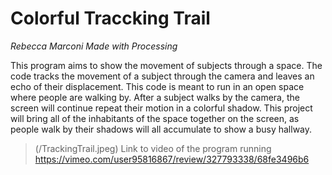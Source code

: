 # Colorful Traccking Trail 
_Rebecca Marconi_
_Made with Processing_


This program aims to show the movement of subjects through a space. The code tracks the movement of a subject through the camera and leaves an echo of their displacement. This code is meant to run in an open space where people are walking by. After a subject walks by the camera, the screen will continue repeat their motion in a colorful shadow. This project will bring all of the inhabitants of the space together on the screen, as people walk by their shadows will all accumulate to show a busy hallway. 


> (/TrackingTrail.jpeg)
>Link to video of the program running
https://vimeo.com/user95816867/review/327793338/68fe3496b6


